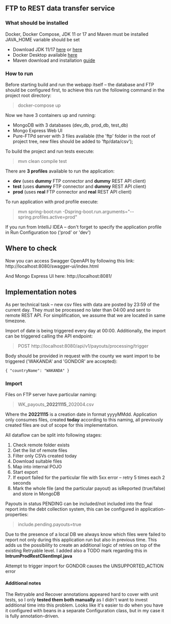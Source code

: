 ## FTP to REST data transfer service

### What should be installed
Docker, Docker Compose, JDK 11 or 17 and Maven must be installed
JAVA_HOME variable should be set
* Download JDK 11/17 [here](https://www.oracle.com/java/technologies/downloads/) or [here](https://openjdk.org/projects/jdk/)
* Docker Desktop available [here](https://www.docker.com/products/docker-desktop/)
* Maven download and installation [guide](https://maven.apache.org/install.html)

### How to run
Before starting build and run the webapp itself – the database and FTP should be configured first, to achieve this run the following command in the project root directory:
> docker-compose up

Now we have 3 containers up and running:
* MongoDB with 3 databases (dev_db, prod_db, test_db)
* Mongo Express Web UI
* Pure-FTPd server with 3 files available (the 'ftp' folder in the root of project tree, new files should be added to 'ftp/data/csv');

To build the project and run tests execute:
> mvn clean compile test

There are **3 profiles** available to run the application:
- **dev** (uses **dummy** FTP connector and **dummy** REST API client)
- **test** (uses **dummy** FTP connector and **dummy** REST API client)
- **prod** (uses **real** FTP connector and **real** REST API client)

To run application with prod profile execute:
> mvn spring-boot:run -Dspring-boot.run.arguments="--spring.profiles.active=prod"

If you run from IntelliJ IDEA – don't forget to specify the application profile in Run Configuration too ('prod' or 'dev')

## Where to check
Now you can access Swagger OpenAPI by following this link: http://localhost:8080/swagger-ui/index.html

And Mongo Express UI here: http://localhost:8081/

## Implementation notes
As per technical task – new csv files with data are posted by 23:59 of the current day. They must be processed no later than 04:00 and sent to remote REST API.
For simplification, we assume that we are located in same timezone.

Import of date is being triggered every day at 00:00.
Additionally, the import can be triggered calling the API endpoint:
> POST http://localhost:8080/api/v1/payouts/processing/trigger

Body should be provided in request with the county we want import to be triggered ('WAKANDA' and 'GONDOR' are accepted):

`{
"countryName": "WAKANDA"
}`

### Import
Files on FTP server have particular naming:
>WK_payouts_**20221115**_202004.csv

Where the **20221115** is a creation date in format yyyyMMdd.
Application only consumes files, created **today** according to this naming, all previously created files are out of scope for this implementation.

All dataflow can be split into following stages:
1. Check remote folder exists
2. Get the list of remote files
3. Filter only CSVs created today
4. Download suitable files
5. Map into internal POJO
6. Start export
7. If export failed for the particular file with 5xx error – retry 5 times each 2 seconds
8. Mark the whole file (and the particular payout) as isReported (true/false) and store in MongoDB

Payouts in status PENDING can be included/not included into the final report into the debt collection system, this can be configured in application-properties:
> include.pending.payouts=true

Due to the presence of a local DB we always know which files were failed to report not only during this application run but also in previous time.
This adds us the possibility to create an additional logic of retries on top of the existing Retryable level. I added also a TODO mark regarding this in **IntrumProdRestClientImpl.java**

Attempt to trigger import for GONDOR causes the UNSUPPORTED_ACTION error

#### Additional notes
The Retryable and Recover annotations appeared hard to cover with unit tests, so I only **tested them both manually** as I didn't want to invest additional time into this problem. Looks like it's easier to do when you have it configured with beans in a separate Configuration class, but in my case it is fully annotation-driven.